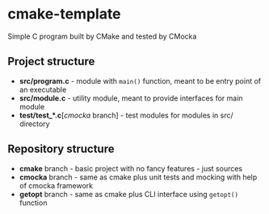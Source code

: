 # cmake-template

Simple C program built by CMake and tested by CMocka

## Project structure

* **src/program.c** - module with `main()` function, meant to be entry point of an
  executable
* **src/module.c** - utility module, meant to provide interfaces for main module
* **test/test_*.c**[*cmocka* branch] - test modules for modules in src/
  directory

## Repository structure

* **cmake** branch - basic project with no fancy features - just sources
* **cmocka** branch - same as cmake plus unit tests and mocking with help of
  cmocka framework
* **getopt** branch - same as cmake plus CLI interface using `getopt()` function
